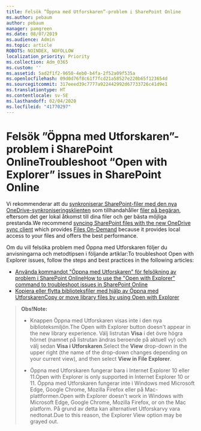 ```yaml
---
title: Felsök ”Öppna med Utforskaren”-problem i SharePoint Online
ms.author: pebaum
author: pebaum
manager: pamgreen
ms.date: 08/07/2019
ms.audience: Admin
ms.topic: article
ROBOTS: NOINDEX, NOFOLLOW
localization_priority: Priority
ms.collection: Adm_O365
ms.custom: ''
ms.assetid: 5ad2f1f2-9650-4eb0-b4fa-2f52a09f535a
ms.openlocfilehash: 09d0d76f8c61f7fcd21a58527e220b65f123654d
ms.sourcegitcommit: 317eeed39c7777a922442992d67733726c41d9e1
ms.translationtype: HT
ms.contentlocale: sv-SE
ms.lasthandoff: 02/04/2020
ms.locfileid: "41770297"
---
```

# <a name="troubleshoot-open-with-explorer-issues-in-sharepoint-online"></a><span data-ttu-id="0cca0-102">Felsök ”Öppna med Utforskaren”-problem i SharePoint Online</span><span class="sxs-lookup"><span data-stu-id="0cca0-102">Troubleshoot “Open with Explorer” issues in SharePoint Online</span></span>

<span data-ttu-id="0cca0-103">Vi rekommenderar att du [synkroniserar SharePoint-filer med den nya OneDrive-synkroniseringsklienten](https://support.office.com/article/sync-sharepoint-files-with-the-new-onedrive-sync-client-6de9ede8-5b6e-4503-80b2-6190f3354a88) som tillhandahåller [filer på begäran](https://support.office.com/article/learn-about-onedrive-files-on-demand-0e6860d3-d9f3-4971-b321-7092438fb38e), eftersom det ger lokal åtkomst till dina filer och ger bästa möjliga prestanda.</span><span class="sxs-lookup"><span data-stu-id="0cca0-103">We recommend [syncing SharePoint files with the new OneDrive sync client](https://support.office.com/article/sync-sharepoint-files-with-the-new-onedrive-sync-client-6de9ede8-5b6e-4503-80b2-6190f3354a88) which provides [Files On-Demand](https://support.office.com/article/learn-about-onedrive-files-on-demand-0e6860d3-d9f3-4971-b321-7092438fb38e) because it provides local access to your files and offers the best performance.</span></span>

<span data-ttu-id="0cca0-104">Om du vill felsöka problem med Öppna med Utforskaren följer du anvisningarna och metodtipsen i följande artiklar:</span><span class="sxs-lookup"><span data-stu-id="0cca0-104">To troubleshoot Open with Explorer issues, follow the steps and best practices in the following articles:</span></span>

- [<span data-ttu-id="0cca0-105">Använda kommandot "Öppna med Utforskaren" för felsökning av problem i SharePoint Online</span><span class="sxs-lookup"><span data-stu-id="0cca0-105">How to use the "Open with Explorer" command to troubleshoot issues in SharePoint Online</span></span>](https://docs.microsoft.com/sharepoint/support/lists-and-libraries/troubleshoot-issues-using-open-with-explorer)
- [<span data-ttu-id="0cca0-106">Kopiera eller flytta biblioteksfiler med hjälp av Öppna med Utforskaren</span><span class="sxs-lookup"><span data-stu-id="0cca0-106">Copy or move library files by using Open with Explorer</span></span>](https://support.office.com/article/copy-or-move-library-files-by-using-open-with-explorer-aaee7bfb-e2a1-42ee-8fc0-bcc0754f04d2)

> <span data-ttu-id="0cca0-107">**Obs!**</span><span class="sxs-lookup"><span data-stu-id="0cca0-107">**Note:**</span></span>
>
>- <span data-ttu-id="0cca0-108">Knappen Öppna med Utforskaren visas inte i den nya biblioteksmiljön.</span><span class="sxs-lookup"><span data-stu-id="0cca0-108">The Open with Explorer button doesn't appear in the new library experience.</span></span> <span data-ttu-id="0cca0-109">Välj listrutan **Visa** i det övre högra hörnet (namnet på listrutan ändras beroende på aktuell vy) och välj sedan **Visa i Utforskaren**.</span><span class="sxs-lookup"><span data-stu-id="0cca0-109">Select the **View** drop-down in the upper right (the name of the drop-down changes depending on your current view), and then select **View in File Explorer**.</span></span>
>
>- <span data-ttu-id="0cca0-110">Öppna med Utforskaren fungerar bara i Internet Explorer 10 eller 11.</span><span class="sxs-lookup"><span data-stu-id="0cca0-110">Open with Explorer is only supported in Internet Explorer 10 or 11.</span></span> <span data-ttu-id="0cca0-111">Öppna med Utforskaren fungerar inte i Windows med Microsoft Edge, Google Chrome, Mozilla Firefox eller på Mac-plattformen.</span><span class="sxs-lookup"><span data-stu-id="0cca0-111">Open with Explorer doesn't work in Windows with Microsoft Edge, Google Chrome, Mozilla Firefox, or on the Mac platform.</span></span> <span data-ttu-id="0cca0-112">På grund av detta kan alternativet Utforskarvy vara nedtonat.</span><span class="sxs-lookup"><span data-stu-id="0cca0-112">Due to this reason, the Explorer View option may be grayed out.</span></span>


